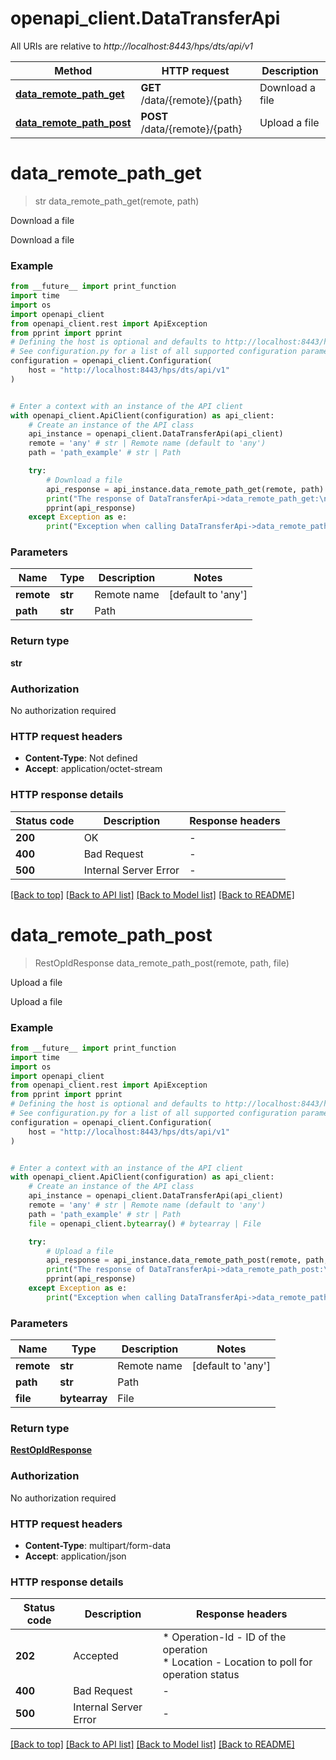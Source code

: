 # openapi_client.DataTransferApi

All URIs are relative to *http://localhost:8443/hps/dts/api/v1*

Method | HTTP request | Description
------------- | ------------- | -------------
[**data_remote_path_get**](DataTransferApi.md#data_remote_path_get) | **GET** /data/{remote}/{path} | Download a file
[**data_remote_path_post**](DataTransferApi.md#data_remote_path_post) | **POST** /data/{remote}/{path} | Upload a file


# **data_remote_path_get**
> str data_remote_path_get(remote, path)

Download a file

Download a file

### Example

```python
from __future__ import print_function
import time
import os
import openapi_client
from openapi_client.rest import ApiException
from pprint import pprint
# Defining the host is optional and defaults to http://localhost:8443/hps/dts/api/v1
# See configuration.py for a list of all supported configuration parameters.
configuration = openapi_client.Configuration(
    host = "http://localhost:8443/hps/dts/api/v1"
)


# Enter a context with an instance of the API client
with openapi_client.ApiClient(configuration) as api_client:
    # Create an instance of the API class
    api_instance = openapi_client.DataTransferApi(api_client)
    remote = 'any' # str | Remote name (default to 'any')
    path = 'path_example' # str | Path

    try:
        # Download a file
        api_response = api_instance.data_remote_path_get(remote, path)
        print("The response of DataTransferApi->data_remote_path_get:\n")
        pprint(api_response)
    except Exception as e:
        print("Exception when calling DataTransferApi->data_remote_path_get: %s\n" % e)
```

### Parameters

Name | Type | Description  | Notes
------------- | ------------- | ------------- | -------------
 **remote** | **str**| Remote name | [default to &#39;any&#39;]
 **path** | **str**| Path | 

### Return type

**str**

### Authorization

No authorization required

### HTTP request headers

 - **Content-Type**: Not defined
 - **Accept**: application/octet-stream

### HTTP response details
| Status code | Description | Response headers |
|-------------|-------------|------------------|
**200** | OK |  -  |
**400** | Bad Request |  -  |
**500** | Internal Server Error |  -  |

[[Back to top]](#) [[Back to API list]](../README.md#documentation-for-api-endpoints) [[Back to Model list]](../README.md#documentation-for-models) [[Back to README]](../README.md)

# **data_remote_path_post**
> RestOpIdResponse data_remote_path_post(remote, path, file)

Upload a file

Upload a file

### Example

```python
from __future__ import print_function
import time
import os
import openapi_client
from openapi_client.rest import ApiException
from pprint import pprint
# Defining the host is optional and defaults to http://localhost:8443/hps/dts/api/v1
# See configuration.py for a list of all supported configuration parameters.
configuration = openapi_client.Configuration(
    host = "http://localhost:8443/hps/dts/api/v1"
)


# Enter a context with an instance of the API client
with openapi_client.ApiClient(configuration) as api_client:
    # Create an instance of the API class
    api_instance = openapi_client.DataTransferApi(api_client)
    remote = 'any' # str | Remote name (default to 'any')
    path = 'path_example' # str | Path
    file = openapi_client.bytearray() # bytearray | File

    try:
        # Upload a file
        api_response = api_instance.data_remote_path_post(remote, path, file)
        print("The response of DataTransferApi->data_remote_path_post:\n")
        pprint(api_response)
    except Exception as e:
        print("Exception when calling DataTransferApi->data_remote_path_post: %s\n" % e)
```

### Parameters

Name | Type | Description  | Notes
------------- | ------------- | ------------- | -------------
 **remote** | **str**| Remote name | [default to &#39;any&#39;]
 **path** | **str**| Path | 
 **file** | **bytearray**| File | 

### Return type

[**RestOpIdResponse**](RestOpIdResponse.md)

### Authorization

No authorization required

### HTTP request headers

 - **Content-Type**: multipart/form-data
 - **Accept**: application/json

### HTTP response details
| Status code | Description | Response headers |
|-------------|-------------|------------------|
**202** | Accepted |  * Operation-Id - ID of the operation <br>  * Location - Location to poll for operation status <br>  |
**400** | Bad Request |  -  |
**500** | Internal Server Error |  -  |

[[Back to top]](#) [[Back to API list]](../README.md#documentation-for-api-endpoints) [[Back to Model list]](../README.md#documentation-for-models) [[Back to README]](../README.md)

